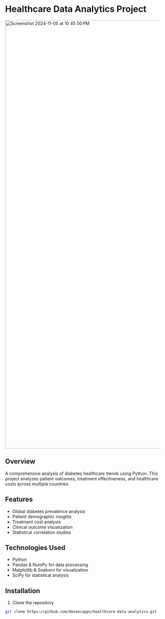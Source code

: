 # Healthcare Data Analytics Project
<img width="1390" alt="Screenshot 2024-11-05 at 10 45 50 PM" src="https://github.com/user-attachments/assets/d7707e3b-d110-4b4a-8ebf-8bd96749e030">


## Overview
A comprehensive analysis of diabetes healthcare trends using Python. This project analyzes patient outcomes, treatment effectiveness, and healthcare costs across multiple countries.

## Features
- Global diabetes prevalence analysis
- Patient demographic insights
- Treatment cost analysis
- Clinical outcome visualization
- Statistical correlation studies

## Technologies Used
- Python
- Pandas & NumPy for data processing
- Matplotlib & Seaborn for visualization
- SciPy for statistical analysis

## Installation
1. Clone the repository
```bash
git clone https://github.com/devancapps/healthcare-data-analytics.git
